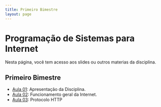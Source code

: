 ```yaml
---
title: Primeiro Bimestre
layout: page
---
```


# Programação de Sistemas para Internet

Nesta página, você tem acesso aos slides ou outros materias da disciplina.

## Primeiro Bimestre

- [Aula 01](../slides/00/00.pdf): Apresentação da Disciplina.
- [Aula 02](../slides/01/01.pdf): Funcionamento geral da Internet.
- [Aula 03](../slides/02/02.pdf): Protocolo HTTP
